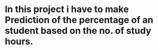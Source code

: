 # In this project i have to make Prediction of  the percentage of an student based on the no. of study hours.

